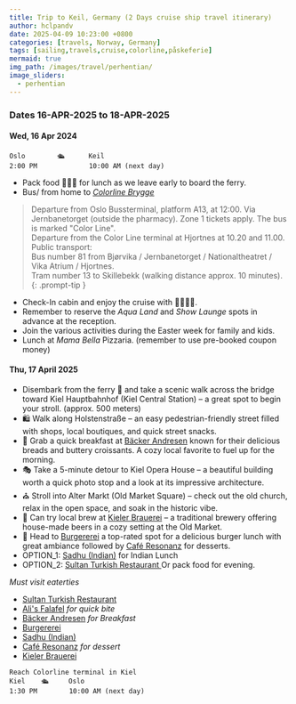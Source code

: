 ```yaml
---
title: Trip to Keil, Germany (2 Days cruise ship travel itinerary)
author: hclpandv
date: 2025-04-09 10:23:00 +0800
categories: [travels, Norway, Germany]
tags: [sailing,travels,cruise,colorline,påskeferie]
mermaid: true
img_path: /images/travel/perhentian/
image_sliders:
  - perhentian
---
```


### Dates 16-APR-2025 to 18-APR-2025

#### Wed, 16 Apr 2024

```
Oslo        🛳️      Keil 
2:00 PM             10:00 AM (next day)   
```  

* Pack food 🍵🍔🍟 for lunch as we leave early to board the ferry.
* Bus/ from home to [*Colorline Brygge*](https://g.co/kgs/5ae5MsN)

> Departure from Oslo Bussterminal, platform A13, at 12:00. Via Jernbanetorget (outside the pharmacy). Zone 1 tickets apply. The bus is marked "Color Line".  
Departure from the Color Line terminal at Hjortnes at 10.20 and 11.00.  
Public transport:  
Bus number 81 from Bjørvika / Jernbanetorget / Nationaltheatret / Vika Atrium / Hjortnes.  
Tram number 13 to Skillebekk (walking distance approx. 10 minutes).  
{: .prompt-tip }

* Check-In cabin and enjoy the cruise with 🍜🍕🍻🍷. 
* Remember to reserve the *Aqua Land* and *Show Launge* spots in advance at the reception.  
* Join the various activities during the Easter week for family and kids.  
* Lunch at *Mama Bella* Pizzaria. (remember to use pre-booked coupon money)


#### Thu, 17 April 2025

* Disembark from the ferry 🚢  and take a scenic walk across the bridge toward Kiel Hauptbahnhof (Kiel Central Station) – a great spot to begin your stroll. (approx. 500 meters) 
* 🛍️ Walk along Holstenstraße – an easy pedestrian-friendly street filled with shops, local boutiques, and quick street snacks.
* 🥐 Grab a quick breakfast at [Bäcker Andresen](https://maps.app.goo.gl/oiNmsu1iApaY9VjV9) known for their delicious breads and buttery croissants. A cozy local favorite to fuel up for the morning.
* 🎭 Take a 5-minute detour to Kiel Opera House – a beautiful building worth a quick photo stop and a look at its impressive architecture.
* ⛪ Stroll into Alter Markt (Old Market Square) – check out the old church, relax in the open space, and soak in the historic vibe.
* 🍻 Can try local brew at [Kieler Brauerei](https://g.co/kgs/x77CKgb) – a traditional brewery offering house-made beers in a cozy setting at the Old Market.  
* 🍔 Head to [Burgererei](https://g.co/kgs/7NavRY7) a top-rated spot for a delicious burger lunch with great ambiance followed by [Café Resonanz](https://maps.app.goo.gl/mokM5Uct84KCxcnX8) for desserts. 
* OPTION_1: [Sadhu (Indian)](https://maps.app.goo.gl/dNgGgsVtrpYqaD2q9) for Indian Lunch
* OPTION_2: [Sultan Turkish Restaurant ](https://maps.app.goo.gl/8bAJJDU4Ey3xoim26) Or pack food for evening.


*Must visit eaterties*
   
* [Sultan Turkish Restaurant ](https://maps.app.goo.gl/8bAJJDU4Ey3xoim26)
* [Ali's Falafel](https://maps.app.goo.gl/mjbMCR8JWnPQAdcs6) *for quick bite*
* [Bäcker Andresen](https://maps.app.goo.gl/oiNmsu1iApaY9VjV9) *for Breakfast*
* [Burgererei](https://g.co/kgs/7NavRY7)
* [Sadhu (Indian)](https://maps.app.goo.gl/dNgGgsVtrpYqaD2q9) 
* [Café Resonanz](https://maps.app.goo.gl/mokM5Uct84KCxcnX8) *for dessert*
* [Kieler Brauerei](https://g.co/kgs/x77CKgb)


  
```
Reach Colorline terminal in Kiel 
Kiel    🛳️     Oslo 
1:30 PM        10:00 AM (next day)   
```  
